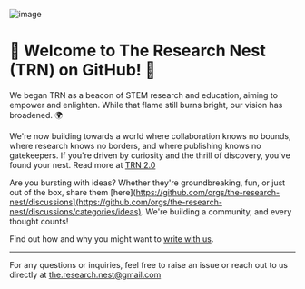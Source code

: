 ![image](https://github.com/the-research-nest/.github/assets/32733783/f45dcd2c-4e72-47c7-a593-64f5ab48890e)

# 🎉 Welcome to The Research Nest (TRN) on GitHub! 🎉

We began TRN as a beacon of STEM research and education, aiming to empower and enlighten. While that flame still burns bright, our vision has broadened. 🌍

We're now building towards a world where collaboration knows no bounds, where research knows no borders, and where publishing knows no gatekeepers. If you're driven by curiosity and the thrill of discovery, you've found your nest. Read more at [TRN 2.0](https://medium.com/the-research-nest/introducing-the-research-nest-2-0-a73f2d725343)

Are you bursting with ideas? Whether they're groundbreaking, fun, or just out of the box, share them [here](https://github.com/orgs/the-research-nest/discussions](https://github.com/orgs/the-research-nest/discussions/categories/ideas). We're building a community, and every thought counts!

Find out how and why you might want to [write with us](https://medium.com/the-research-nest/trn-guest-blogging-2817c4ca31d3).

---

For any questions or inquiries, feel free to raise an issue or reach out to us directly at the.research.nest@gmail.com
